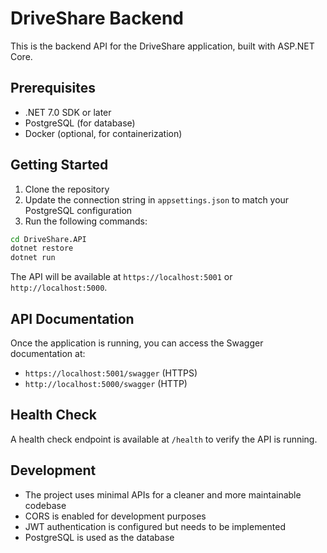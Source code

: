 # DriveShare Backend

This is the backend API for the DriveShare application, built with ASP.NET Core.

## Prerequisites

- .NET 7.0 SDK or later
- PostgreSQL (for database)
- Docker (optional, for containerization)

## Getting Started

1. Clone the repository
2. Update the connection string in `appsettings.json` to match your PostgreSQL configuration
3. Run the following commands:

```bash
cd DriveShare.API
dotnet restore
dotnet run
```

The API will be available at `https://localhost:5001` or `http://localhost:5000`.

## API Documentation

Once the application is running, you can access the Swagger documentation at:

- `https://localhost:5001/swagger` (HTTPS)
- `http://localhost:5000/swagger` (HTTP)

## Health Check

A health check endpoint is available at `/health` to verify the API is running.

## Development

- The project uses minimal APIs for a cleaner and more maintainable codebase
- CORS is enabled for development purposes
- JWT authentication is configured but needs to be implemented
- PostgreSQL is used as the database
